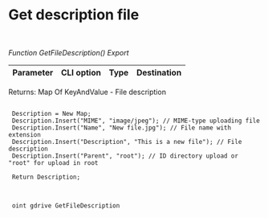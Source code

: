 ﻿---
sidebar_position: 10
---

# Get description file 





<br/>


*Function GetFileDescription() Export*

 | Parameter | CLI option | Type | Destination |
 |-|-|-|-|

 
 Returns: Map Of KeyAndValue - File description


```bsl title="Code example"
 
 Description = New Map;
 Description.Insert("MIME", "image/jpeg"); // MIME-type uploading file
 Description.Insert("Name", "New file.jpg"); // File name with extension
 Description.Insert("Description", "This is a new file"); // File description
 Description.Insert("Parent", "root"); // ID directory upload or "root" for upload in root
 
 Return Description;
 
```
	


```sh title="CLI command example"
 
 oint gdrive GetFileDescription

```


